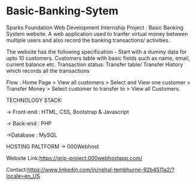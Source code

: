 # Basic-Banking-Sytem

Sparks Foundation Web Development Internship Project : Basic Banking System website. A web application used to tranfer virtual money between multiple users and also record the banking transactions/ activities.

The website has the following specification -
Start with a dummy data for upto 10 customers. Customers table with basic fields such as name, email, current balance etc. Transaction status: Transfer table/ Transfer History which records all the transactions

Flow : Home Page > View all customers > Select and View one customer > Transfer Money > Select customer to transfer to > View all Customers.

TECHNOLOGY STACK:

-> Front-end : HTML, CSS, Bootstrap & Javascript

-> Back-end : PHP

->Database : MySQL

HOSTING PALTFORM -> 000Webhost

Website Link:https://grip-project.000webhostapp.com/

Contact:https://www.linkedin.com/in/nehal-tembhurne-92b4511a2/?locale=en_US
